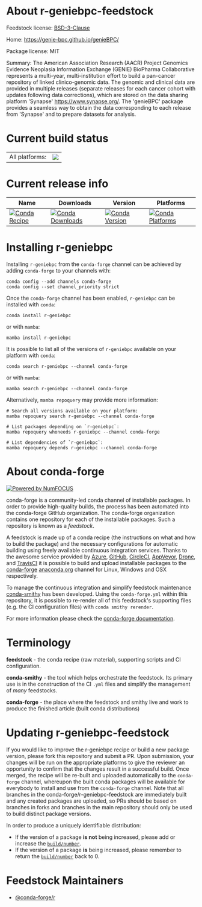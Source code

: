About r-geniebpc-feedstock
==========================

Feedstock license: [BSD-3-Clause](https://github.com/conda-forge/r-geniebpc-feedstock/blob/main/LICENSE.txt)

Home: https://genie-bpc.github.io/genieBPC/

Package license: MIT

Summary: The American Association Research (AACR) Project Genomics Evidence Neoplasia Information Exchange (GENIE) BioPharma Collaborative represents a multi-year, multi-institution effort to build a pan-cancer repository of linked clinico-genomic data. The genomic and clinical data are provided in multiple releases (separate releases for each cancer cohort with updates following data corrections), which are stored on the data sharing platform 'Synapse' <https://www.synapse.org/>. The 'genieBPC' package provides a seamless way to obtain the data corresponding to each release from 'Synapse' and to prepare datasets for analysis.

Current build status
====================


<table><tr><td>All platforms:</td>
    <td>
      <a href="https://dev.azure.com/conda-forge/feedstock-builds/_build/latest?definitionId=19424&branchName=main">
        <img src="https://dev.azure.com/conda-forge/feedstock-builds/_apis/build/status/r-geniebpc-feedstock?branchName=main">
      </a>
    </td>
  </tr>
</table>

Current release info
====================

| Name | Downloads | Version | Platforms |
| --- | --- | --- | --- |
| [![Conda Recipe](https://img.shields.io/badge/recipe-r--geniebpc-green.svg)](https://anaconda.org/conda-forge/r-geniebpc) | [![Conda Downloads](https://img.shields.io/conda/dn/conda-forge/r-geniebpc.svg)](https://anaconda.org/conda-forge/r-geniebpc) | [![Conda Version](https://img.shields.io/conda/vn/conda-forge/r-geniebpc.svg)](https://anaconda.org/conda-forge/r-geniebpc) | [![Conda Platforms](https://img.shields.io/conda/pn/conda-forge/r-geniebpc.svg)](https://anaconda.org/conda-forge/r-geniebpc) |

Installing r-geniebpc
=====================

Installing `r-geniebpc` from the `conda-forge` channel can be achieved by adding `conda-forge` to your channels with:

```
conda config --add channels conda-forge
conda config --set channel_priority strict
```

Once the `conda-forge` channel has been enabled, `r-geniebpc` can be installed with `conda`:

```
conda install r-geniebpc
```

or with `mamba`:

```
mamba install r-geniebpc
```

It is possible to list all of the versions of `r-geniebpc` available on your platform with `conda`:

```
conda search r-geniebpc --channel conda-forge
```

or with `mamba`:

```
mamba search r-geniebpc --channel conda-forge
```

Alternatively, `mamba repoquery` may provide more information:

```
# Search all versions available on your platform:
mamba repoquery search r-geniebpc --channel conda-forge

# List packages depending on `r-geniebpc`:
mamba repoquery whoneeds r-geniebpc --channel conda-forge

# List dependencies of `r-geniebpc`:
mamba repoquery depends r-geniebpc --channel conda-forge
```


About conda-forge
=================

[![Powered by
NumFOCUS](https://img.shields.io/badge/powered%20by-NumFOCUS-orange.svg?style=flat&colorA=E1523D&colorB=007D8A)](https://numfocus.org)

conda-forge is a community-led conda channel of installable packages.
In order to provide high-quality builds, the process has been automated into the
conda-forge GitHub organization. The conda-forge organization contains one repository
for each of the installable packages. Such a repository is known as a *feedstock*.

A feedstock is made up of a conda recipe (the instructions on what and how to build
the package) and the necessary configurations for automatic building using freely
available continuous integration services. Thanks to the awesome service provided by
[Azure](https://azure.microsoft.com/en-us/services/devops/), [GitHub](https://github.com/),
[CircleCI](https://circleci.com/), [AppVeyor](https://www.appveyor.com/),
[Drone](https://cloud.drone.io/welcome), and [TravisCI](https://travis-ci.com/)
it is possible to build and upload installable packages to the
[conda-forge](https://anaconda.org/conda-forge) [anaconda.org](https://anaconda.org/)
channel for Linux, Windows and OSX respectively.

To manage the continuous integration and simplify feedstock maintenance
[conda-smithy](https://github.com/conda-forge/conda-smithy) has been developed.
Using the ``conda-forge.yml`` within this repository, it is possible to re-render all of
this feedstock's supporting files (e.g. the CI configuration files) with ``conda smithy rerender``.

For more information please check the [conda-forge documentation](https://conda-forge.org/docs/).

Terminology
===========

**feedstock** - the conda recipe (raw material), supporting scripts and CI configuration.

**conda-smithy** - the tool which helps orchestrate the feedstock.
                   Its primary use is in the construction of the CI ``.yml`` files
                   and simplify the management of *many* feedstocks.

**conda-forge** - the place where the feedstock and smithy live and work to
                  produce the finished article (built conda distributions)


Updating r-geniebpc-feedstock
=============================

If you would like to improve the r-geniebpc recipe or build a new
package version, please fork this repository and submit a PR. Upon submission,
your changes will be run on the appropriate platforms to give the reviewer an
opportunity to confirm that the changes result in a successful build. Once
merged, the recipe will be re-built and uploaded automatically to the
`conda-forge` channel, whereupon the built conda packages will be available for
everybody to install and use from the `conda-forge` channel.
Note that all branches in the conda-forge/r-geniebpc-feedstock are
immediately built and any created packages are uploaded, so PRs should be based
on branches in forks and branches in the main repository should only be used to
build distinct package versions.

In order to produce a uniquely identifiable distribution:
 * If the version of a package **is not** being increased, please add or increase
   the [``build/number``](https://docs.conda.io/projects/conda-build/en/latest/resources/define-metadata.html#build-number-and-string).
 * If the version of a package **is** being increased, please remember to return
   the [``build/number``](https://docs.conda.io/projects/conda-build/en/latest/resources/define-metadata.html#build-number-and-string)
   back to 0.

Feedstock Maintainers
=====================

* [@conda-forge/r](https://github.com/conda-forge/r/)

